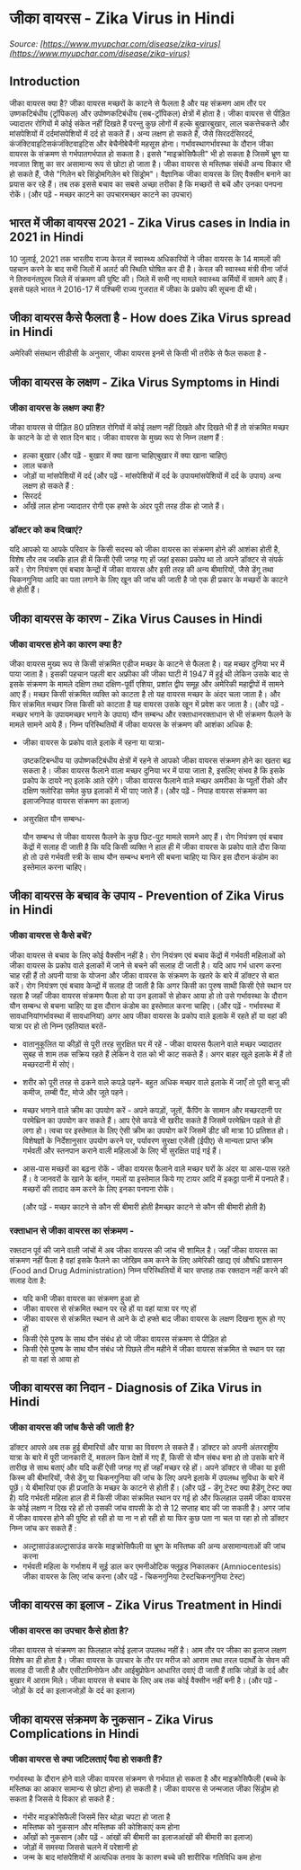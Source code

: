 # जीका वायरस - Zika Virus in Hindi
_Source: [https://www.myupchar.com/disease/zika-virus](https://www.myupchar.com/disease/zika-virus)_

## Introduction
जीका वायरस क्या है?
जीका वायरस मच्छरों के काटने से फैलता है और यह संक्रमण आम तौर पर उष्णकटिबंधीय (ट्रॉपिकल) और उपोष्णकटिबंधीय (सब-ट्रॉपिकल) क्षेत्रों में होता है। जीका वायरस से पीड़ित ज्यादातर रोगियों में कोई संकेत नहीं दिखते हैं परन्तु कुछ लोगों में हल्के बुखारबुखार, लाल चकत्तेचकत्ते और मांसपेशियों में दर्दमांसपेशियों में दर्द हो सकते हैं। अन्य लक्षण हो सकते हैं, जैसे सिरदर्दसिरदर्द, कंजंक्टिवाइटिसकंजंक्टिवाइटिस और बेचैनीबेचैनी महसूस होना।
गर्भावस्थागर्भावस्था के दौरान जीका वायरस के संक्रमण से गर्भपातगर्भपात हो सकता है। इससे "माइक्रोसिफैली" भी हो सकता है जिसमें भ्रूण या नवजात शिशु का सर असामान्य रूप से छोटा हो जाता है। जीका वायरस से मस्तिष्क संबंधी अन्य विकार भी हो सकते हैं, जैसे "गिलेन बरे सिंड्रोमगिलेन बरे सिंड्रोम"।
वैज्ञानिक जीका वायरस के लिए वैक्सीन बनाने का प्रयास कर रहे हैं। तब तक इससे बचाव का सबसे अच्छा तरीका है कि मच्छरों से बचें और उनका पनपना रोकें।
(और पढ़ें - मच्छर काटने का उपचारमच्छर काटने का उपचार)

## भारत में जीका वायरस 2021 - Zika Virus cases in India in 2021 in Hindi
10 जुलाई, 2021 तक भारतीय राज्य केरल में स्वास्थ्य अधिकारियों ने जीका वायरस के 14 मामलों की पहचान करने के बाद सभी जिलों में अलर्ट की स्थिति घोषित कर दी है।
केरल की स्वास्थ्य मंत्री वीना जॉर्ज ने तिरुवनंतपुरम जिले में संक्रमण की पुष्टि की।
जिले में सभी नए मामले स्वास्थ्य कर्मियों में सामने आए हैं।
इससे पहले भारत ने 2016-17 में पश्चिमी राज्य गुजरात में जीका के प्रकोप की सूचना दी थी।

## जीका वायरस कैसे फैलता है - How does Zika Virus spread in Hindi
अमेरिकी संसथान सीडीसी के अनुसार, जीका वायरस इनमें से किसी भी तरीके से फैल सकता है -

## जीका वायरस के लक्षण - Zika Virus Symptoms in Hindi
### जीका वायरस के लक्षण क्या हैं?
जीका वायरस से पीड़ित 80 प्रतिशत रोगियों में कोई लक्षण नहीं दिखते और दिखते भी हैं तो संक्रमित मच्छर के काटने के दो से सात दिन बाद। जीका वायरस के मुख्य रूप से निम्न लक्षण हैं :
- हल्का बुखार (और पढ़ें - बुखार में क्या खाना चाहिएबुखार में क्या खाना चाहिए)
- लाल चकत्ते
- जोड़ों या मांसपेशियों में दर्द
(और पढ़ें - मांसपेशियों में दर्द के उपायमांसपेशियों में दर्द के उपाय)
अन्य लक्षण हो सकते हैं :
- सिरदर्द
- आँखें लाल होना
ज्यादातर रोगी एक हफ्ते के अंदर पूरी तरह ठीक हो जाते हैं।
### डॉक्टर को कब दिखाएं?
यदि आपको या आपके परिवार के किसी सदस्य को जीका वायरस का संक्रमण होने की आशंका होती है, विशेष तौर तब जबकि हाल ही में किसी ऐसी जगह गए हों जहां इसका प्रकोप था तो अपने डॉक्टर से संपर्क करें। रोग नियंत्रण एवं बचाव केन्द्रों में जीका वायरस और इसी तरह की अन्य बीमारियों, जैसे डेंगू तथा चिकनगुनिया आदि का पता लगाने के लिए खून की जांच की जाती है जो एक ही प्रकार के मच्छरों के काटने से होती हैं।

## जीका वायरस के कारण - Zika Virus Causes in Hindi
### जीका वायरस होने का कारण क्या है?
जीका वायरस मुख्य रूप से किसी संक्रमित एडीज मच्छर के काटने से फैलता है। यह मच्छर दुनिया भर में पाया जाता है। इसकी पहचान पहली बार अफ्रीका की जीका घाटी में 1947 में हुई थी लेकिन उसके बाद से इसके संक्रमण के मामले दक्षिण तथा दक्षिण-पूर्वी एशिया, प्रशांत द्वीप समूह और अमेरिकी महाद्वीपों में सामने आए हैं।
मच्छर किसी संक्रमित व्यक्ति को काटता है तो यह वायरस मच्छर के अंदर चला जाता है। और फिर संक्रमित मच्छर जिस किसी को काटता है यह वायरस उसके खून में प्रवेश कर जाता है।
(और पढ़ें - मच्छर भगाने के उपायमच्छर भगाने के उपाय)
यौन सम्बन्ध और रक्ताधानरक्ताधान से भी संक्रमण फैलने के मामले सामने आये हैं।
निम्न परिस्थितियों में जीका वायरस के संक्रमण की आशंका अधिक है:
- जीका वायरस के प्रकोप वाले इलाके में रहना या यात्रा-
	उष्टकटिबन्धीय या उपोष्णकटिबंधीय क्षेत्रों में रहने से आपको जीका वायरस संक्रमण होने का खतरा बढ़ सकता है। जीका वायरस फैलाने वाला मच्छर दुनिया भर में पाया जाता है, इसलिए संभव है कि इसके प्रकोप के दायरे नए इलाके आते रहेंगे। जीका वायरस फैलाने वाले मच्छर अमरीका के प्यूर्तो रीको और दक्षिण फ्लोरिडा समेत कुछ इलाकों में भी पाए जाते हैं। (और पढ़ें - निपाह वायरस संक्रमण का इलाजनिपाह वायरस संक्रमण का इलाज)
- असुरक्षित यौन सम्बन्ध-
	यौन सम्बन्ध से जीका वायरस फैलने के कुछ छिट-पुट मामले सामने आए हैं। रोग नियंत्रण एवं बचाव केंद्रों में सलाह दी जाती है कि यदि किसी व्यक्ति ने हाल ही में जीका वायरस के प्रकोप वाले दौरा किया हो तो उसे गर्भवती स्त्री के साथ यौन सम्बन्ध बनाने सी बचना चाहिए या फिर इस दौरान कंडोम का इस्तेमाल करना चाहिए।

## जीका वायरस के बचाव के उपाय - Prevention of Zika Virus in Hindi
### जीका वायरस से कैसे बचें?
जीका वायरस से बचाव के लिए कोई वैक्सीन नहीं है।
रोग नियंत्रण एवं बचाव केंद्रों में गर्भवती महिलाओं को जीका वायरस के प्रकोप वाले इलाकों में जाने से बचने की सलाह दी जाती है। यदि आप गर्भ धारण करना चाह रही हैं तो अपनी यात्रा के योजना और जीका वायरस के संक्रमण के खतरे के बारे में डॉक्टर से बात करें।
रोग नियंत्रण एवं बचाव केन्द्रों में सलाह दी जाती है कि अगर किसी का पुरुष साथी किसी ऐसे स्थान पर रहता है जहाँ जीका वायरस संक्रमण फैला हो या उन इलाकों से होकर आया हो तो उसे गर्भावस्था के दौरान यौन सम्बन्ध से बचना चाहिए या इस दौरान कंडोम का इस्तेमाल करना चाहिए।
(और पढ़ें - गर्भावस्था में सावधानियांगर्भावस्था में सावधानियां)
अगर आप जीका वायरस के प्रकोप वाले इलाके में रहते हों या वहां की यात्रा पर हो तो निम्न एहतियात बरतें-
- वातानुकूलित या कीड़ों से पूरी तरह सुरक्षित घर में रहें - जीका वायरस फैलाने वाले मच्छर ज्यादातर सुबह से शाम तक सक्रिय रहते हैं लेकिन वे रात को भी काट सकते हैं। अगर बाहर खुले इलाके में हैं तो मच्छरदानी में सोएं।
- शरीर को पूरी तरह से ढकने वाले कपड़े पहनें- बहुत अधिक मच्छर वाले इलाके में जाएँ तो पूरी बाजू की कमीज, लम्बी पैंट, मोजे और जूते पहने।
- मच्छर भगाने वाले क्रीम का उपयोग करें - अपने कपड़ों, जूतों, कैंपिंग के सामान और मच्छरदानी पर परमेथ्रिन का उपयोग कर सकते हैं। आप ऐसे कपडे भी खरीद सकते हैं जिसमें परमेथ्रिन पहले से ही लगा हो। त्वचा पर इस्तेमाल के लिए ऐसी क्रीम का उपयोग करें जिसमें डीट की मात्रा 10 प्रतिशत हो। विशेषज्ञों के निर्देशानुसार उपयोग करने पर, पर्यावरण सुरक्षा एजेंसी (ईपीए) से मान्यता प्राप्त क्रीम गर्भवती और स्तनपान कराने वाली महिलाओं के लिए भी सुरक्षित पाई गई हैं।
- आस-पास मच्छरों का बढ़ना रोकें - जीका वायरस फैलाने वाले मच्छर घरों के अंदर या आस-पास रहते हैं। वे जानवरों के खाने के बर्तन, गमलों या इस्तेमाल किये गए टायर आदि में इकठ्ठा पानी में पनपते हैं। मच्छरों की तादाद कम करने के लिए इनका पनपना रोकें।
	(और पढ़ें - मच्छर काटने से कौन सी बीमारी होती हैमच्छर काटने से कौन सी बीमारी होती है)
### रक्ताधान से जीका वायरस का संक्रमण -
रक्तदान पूर्व की जाने वाली जांचों में अब जीका वायरस की जांच भी शामिल है। जहाँ जीका वायरस का संक्रमण नहीं फैला है वहां इसके फैलने का जोखिम कम करने के लिए अमेरिकी खाद्य एवं औषधि प्रशासन (Food and Drug Administration) निम्न परिस्थितियों में चार सप्ताह तक रक्तदान नहीं करने की सलाह देता है:
- यदि कभी जीका वायरस का संक्रमण हुआ हो
- जीका वायरस से संक्रमित स्थान पर रहे हों या वहां यात्रा पर गए हों
- जीका वायरस से संक्रमित स्थान से आने के दो हफ्ते बाद जीका वायरस के लक्षण दिखना शुरू हो गए हों
- किसी ऐसे पुरुष के साथ यौन संबंध हो जो जीका वायरस संक्रमण से पीड़ित हो
- किसी ऐसे पुरुष के साथ यौन संबंध जो पिछले तीन महीने में जीका वायरस संक्रमित से स्थान पर रहा हो या वहां से आया हो

## जीका वायरस का निदान - Diagnosis of Zika Virus in Hindi
### जीका वायरस की जांच कैसे की जाती है?
डॉक्टर आपसे अब तक हुई बीमारियों और यात्रा का विवरण ले सकते हैं। डॉक्टर को अपनी अंतरराष्ट्रीय यात्रा के बारे में पूरी जानकारी दें, मसलन किन देशों में गए हैं, किसी से यौन संबध बना हो तो उसके बारे में तारीख से साथ बताएं और यदि कहीं ऐसी जगह गए हों जहाँ मच्छर रहे हों।
अपने डॉक्टर से जीका या इसी किस्म की बीमारियों, जैसे डेंगू या चिकनगुनिया की जांच के लिए अपने इलाके में उपलब्ध सुविधा के बारे में पूछें। ये बीमारियां एक ही प्रजाति के मच्छर के काटने से होती हैं।
(और पढ़ें - डेंगू टेस्ट क्या हैडेंगू टेस्ट क्या है)
यदि गर्भवती महिला हाल ही में किसी जीका संक्रमित स्थान पर गई हो और फिलहाल उसमें जीका वायरस के कोई लक्षण न दिख रहे हों तो उसकी जांच वापसी के दो से 12 सप्ताह बाद की जा सकती है।
अगर जांच में जीका वायरस होने की पुष्टि हो रही हो या ना न हो रही हो या फिर कुछ पता ना चल पा रहा हो तो डॉक्टर निम्न जांच कर सकते हैं :
- अल्ट्रासाउंडअल्ट्रासाउंड करके माइक्रोसिफैली या भ्रूण के मस्तिष्क की अन्य असामान्यताओं की जांच करना
- गर्भवती महिला के गर्भाशय में सूई डाल कर एमनीओटिक फ्लूइड निकालकर (Amniocentesis) जीका वायरस के लिए जांच करना
(और पढ़ें - चिकनगुनिया टेस्टचिकनगुनिया टेस्ट)

## जीका वायरस का इलाज - Zika Virus Treatment in Hindi
### जीका वायरस का उपचार कैसे होता है?
जीका वायरस से संक्रमण का फिलहाल कोई इलाज उपलब्ध नहीं है। आम तौर पर जीका का इलाज लक्षण विशेष का ही होता है। जीका वायरस के उपचार के तौर पर मरीज को आराम तथा तरल पदार्थों के सेवन की सलाह दी जाती है और एसीटामिनोफेन और आईबुप्रोफेन आधारित दवाएं दी जाती हैं ताकि जोड़ों के दर्द और बुखार में आराम मिले।
जीका वायरस से बचाव के लिए अब तक कोई वैक्सीन नहीं बनी है।
(और पढ़ें - जोड़ों के दर्द का इलाजजोड़ों के दर्द का इलाज)

## जीका वायरस संक्रमण के नुकसान - Zika Virus Complications in Hindi
### जीका वायरस से क्या जटिलताएं पैदा हो सकती हैं?
गर्भावस्था के दौरान होने वाले जीका वायरस संक्रमण से गर्भपात हो सकता है और माइक्रोसिफैली (बच्चे के मस्तिष्क का आकार सामान्य से छोटा होना) हो सकती है।
जीका वायरस से जन्मजात जीका सिंड्रोम हो सकता है जिससे ये विकार हो सकते हैं :
- गंभीर माइक्रोसिफैली जिसमें सिर थोड़ा चपटा हो जाता है
- मस्तिष्क को नुकसान और मस्तिष्क की कोशिकाएं कम होना
- आँखों को नुकसान (और पढ़ें - आंखों की बीमारी का इलाजआंखों की बीमारी का इलाज)
- जोड़ों में समस्या जिससे चलने में परेशानी हो
- जन्म के बाद मांसपेशियों में अत्यधिक तनाव के कारण बच्चे की शारीरिक गतिविधि कम होना

